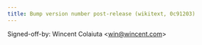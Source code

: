 ```yaml
---
title: Bump version number post-release (wikitext, 0c91203)
---
```


Signed-off-by: Wincent Colaiuta &lt;win@wincent.com&gt;
